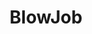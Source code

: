 ---
title: BlowJob
crosslinks:
- livven
- u_imguralbumbot
- BlowJob_and_cum
- MassiveTitsnAss
- PornStarletHQ
- Asshole_Lover
- botwatch
- suckingWomen
- RayleneX
- LovelyLittleL
- BustyNaturalPornstars
- bestpornx
- LyingOnStomachBJ
- WhiteAndThick
- bimbofetish
- LilRedVelvettt
- porninfifteenseconds
- porn_gifs
- Blowjobs
- PORN4U
---